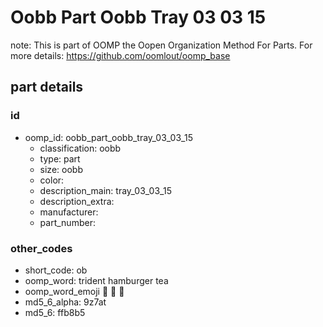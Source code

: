 # Oobb Part Oobb Tray 03 03 15  

note: This is part of OOMP the Oopen Organization Method For Parts. For more details: https://github.com/oomlout/oomp_base

##  part details





### id
* oomp_id: oobb_part_oobb_tray_03_03_15
  * classification: oobb
  * type: part
  * size: oobb
  * color: 
  * description_main: tray_03_03_15
  * description_extra: 
  * manufacturer: 
  * part_number: 

### other_codes
* short_code: ob
* oomp_word: trident hamburger tea
* oomp_word_emoji :trident: :hamburger: :tea:
* md5_6_alpha: 9z7at
* md5_6: ffb8b5